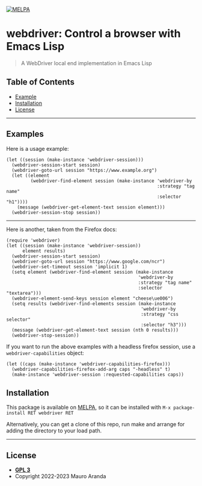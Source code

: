 [![MELPA](https://melpa.org/packages/webdriver-badge.svg)](https://melpa.org/#/webdriver)

# webdriver: Control a browser with Emacs Lisp

> A WebDriver local end implementation in Emacs Lisp

## Table of Contents

- [Example](#example)
- [Installation](#installation)
- [License](#license)

---

## Examples

Here is a usage example:

```
(let ((session (make-instance 'webdriver-session)))
  (webdriver-session-start session)
  (webdriver-goto-url session "https://www.example.org")
  (let ((element
         (webdriver-find-element session (make-instance 'webdriver-by
                                                        :strategy "tag name"
                                                        :selector "h1"))))
    (message (webdriver-get-element-text session element)))
  (webdriver-session-stop session))
```

---

Here is another, taken from the Firefox docs:
```
(require 'webdriver)
(let ((session (make-instance 'webdriver-session))
      element results)
  (webdriver-session-start session)
  (webdriver-goto-url session "https://www.google.com/ncr")
  (webdriver-set-timeout session 'implicit 1)
  (setq element (webdriver-find-element session (make-instance
                                                 'webdriver-by
                                                 :strategy "tag name"
                                                 :selector "textarea")))
  (webdriver-element-send-keys session element "cheese\ue006")
  (setq results (webdriver-find-elements session (make-instance
                                                  'webdriver-by
                                                  :strategy "css selector"
                                                  :selector "h3")))
  (message (webdriver-get-element-text session (nth 0 results)))
  (webdriver-stop-session))
```

If you want to run the above examples with a headless firefox session,
use a `webdriver-capabilities` object:
```
(let ((caps (make-instance 'webdriver-capabilities-firefox)))
  (webdriver-capabilities-firefox-add-arg caps "-headless" t)
  (make-instance 'webdriver-session :requested-capabilities caps))
```

## Installation

This package is available on [MELPA](https://melpa.org), so it can be
installed with
`M-x package-install RET webdriver RET`

Alternatively, you can get a clone of this repo, run make and arrange
for adding the directory to your load path.

---

## License

- **[GPL 3](https://www.gnu.org/licenses/gpl-3.0-standalone.html)**
- Copyright 2022-2023 Mauro Aranda
